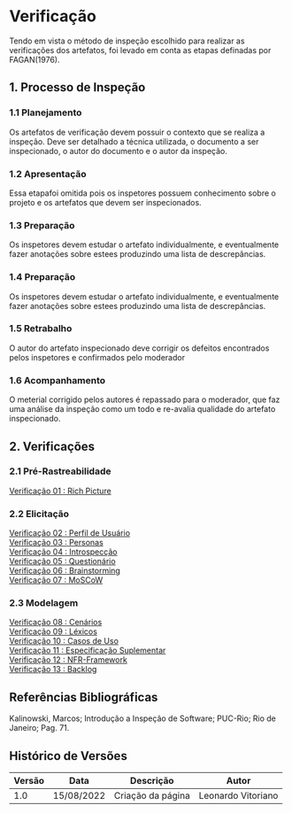 # Verificação

Tendo em vista o método de inspeção escolhido para realizar as verificações dos artefatos,
foi levado em conta as etapas definadas por FAGAN(1976).
## 1. Processo de Inspeção

### 1.1 Planejamento

Os artefatos de verificação devem possuir o contexto que se realiza a inspeção. Deve
ser detalhado a técnica utilizada, o documento a ser inspecionado, o autor do documento e 
o autor da inspeção.

### 1.2 Apresentação

Essa etapafoi omitida pois os inspetores possuem conhecimento sobre o projeto e os artefatos que devem
ser inspecionados.

### 1.3 Preparação

Os inspetores devem estudar o artefato individualmente, e eventualmente fazer anotações sobre estees produzindo
uma lista de descrepâncias.

### 1.4 Preparação

Os inspetores devem estudar o artefato individualmente, e eventualmente fazer anotações sobre estees produzindo
uma lista de descrepâncias.

### 1.5 Retrabalho

O autor do artefato inspecionado deve corrigir os defeitos encontrados pelos inspetores e confirmados pelo moderador

### 1.6 Acompanhamento

O meterial corrigido pelos autores é repassado para o moderador, que faz uma análise da inspeção como um todo e re-avalia
qualidade do artefato inspecionado.

## 2. Verificações

### 2.1 Pré-Rastreabilidade

[Verificação 01 : Rich Picture](analise/verificacoes/verif_richPicture.md)<br>

### 2.2 Elicitação

[Verificação 02 : Perfil de Usuário](analise/verificacoes/verificacao_perfil_de_usuario.md)<br>
[Verificação 03 : Personas](analise/verificacoes/verificacao_personas.md)<br>
[Verificação 04 : Introspecção](analise/verificacoes/)<br>
[Verificação 05 : Questionário](analise/verificacoes/)<br>
[Verificação 06 : Brainstorming](analise/verificacoes/verificacao_brainstorming.md)<br>
[Verificação 07 : MoSCoW](analise/verificacoes/)<br>

### 2.3 Modelagem

[Verificação 08 : Cenários](analise/verificacoes/verif_cenarios.md)<br>
[Verificação 09 : Léxicos](analise/verificacoes/verificacao_lexicos)<br>
[Verificação 10 : Casos de Uso](analise/verificacoes/verif_casosUso.md)<br>
[Verificação 11 : Especificação Suplementar](analise/verificacoes/)<br>
[Verificação 12 : NFR-Framework](analise/verificacoes/verificação_nfr_framework.md)<br>
[Verificação 13 : Backlog](analise/verificacoes/verificacao_backlog.md)<br>


## Referências Bibliográficas

Kalinowski, Marcos; Introdução a Inspeção de Software; PUC-Rio; Rio de Janeiro; Pag. 71.

## Histórico de Versões

| Versão | Data       | Descrição         | Autor              |
| ------ | ---------- | ----------------- | ------------------ |
| 1.0    | 15/08/2022 | Criação da página | Leonardo Vitoriano |
